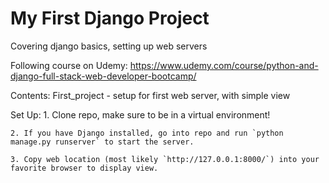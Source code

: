 # My First Django Project

Covering django basics, setting up web servers

Following course on Udemy: https://www.udemy.com/course/python-and-django-full-stack-web-developer-bootcamp/

Contents:
	First_project - setup for first web server, with simple view

Set Up:
	1. Clone repo, make sure to be in a virtual environment!

	2. If you have Django installed, go into repo and run `python manage.py runserver` to start the server.

	3. Copy web location (most likely `http://127.0.0.1:8000/`) into your favorite browser to display view.
